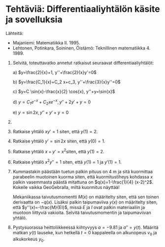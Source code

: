 # Tehtäviä: Differentiaaliyhtälön käsite ja sovelluksia

Lähteitä:

- Majaniemi: Matematiikka II. 1995.
- Lehtonen, Potinkara, Soininen, Öistämö: Teknillinen matematiikka 4. 1989.

1. Selvitä, toteuttavatko annetut ratkaisut seuraavat differentiaaliyhtälöt:

    a) $y=\frac{2}{x}+1, y''+\frac{2}{x}y'=0$
    
    b) $y=\frac{C_1}{x}+C_2 x+c_3, y''+\frac{3}{x}y''=0$
    
    c) $y=C \sin{x}-\frac{x}{2} \cos{x}, y''+y=\sin{x}$
    
    d) $y=C_1e^{-x}+C_2 xe^{-x}, y''+2y'+y=0$
    
    e) $y=\sin{2x}, y''+y'+y=0$
    
1. 

1. Ratkaise yhtälö $xy'=1$ siten, että $y(1)=2$.

2. Ratkaise yhtälö $y'=\sin{2x}$ siten, että $y(0)=1$.

3. Ratkaise yhtälö $x+y'=x^2$siten, että $y(1)=2$.

4. Ratkaise yhtälö $x^2 y''=1$ siten, että $y(1)=1$ ja $y'(1)=1$.

5. Kummastakin päästään tuetun palkin pituus on 4 m ja sitä kuormittaa parabeelin muotoinen kuorma siten, että kuormitustiheys kohdassa $x$ palkin vasemmasta päästä mitattuna on $q(x)=1-\frac{1}{4} (x-2)^2$. Kokeile vaikka GeoGebralla, miltä kuormitus näyttää!

    Mekaniikassa taivutusmomentti $M(x)$ on määritelty siten, että sen toinen derivaatta on $-q(x)$. Lisäksi palkin taipumaviiva $y(x)$ on määritelty siten, että $y''(x)=-\frac{M}{EI}$, missä $E$ ja $I$ ovat palkin materiaaliin ja muotoon liittyviä vakioita. Selvitä taivutusmomentin ja taipumaviivan yhtälö.

6. Pystysuorassa heittoliikkeessä kiihtyvyys $a=-9.81$ ja $a''=y(t)$. Määritä matkan $y(t)$ lauseke, kun hetkellä $t=0$ kappaleella on alkunopeus $v_0$ ja alkukorkeus $y_0$.